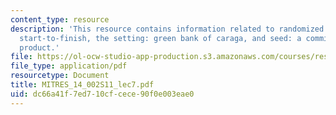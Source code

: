 ```yaml
---
content_type: resource
description: 'This resource contains information related to randomized evaluation
  start-to-finish, the setting: green bank of caraga, and seed: a commitment savings
  product.'
file: https://ol-ocw-studio-app-production.s3.amazonaws.com/courses/res-14-002-abdul-latif-jameel-poverty-action-lab-executive-training-evaluating-social-programs-2011-spring-2011/dc66a41f7ed710cfcece90f0e003eae0_MITRES_14_002S11_lec7.pdf
file_type: application/pdf
resourcetype: Document
title: MITRES_14_002S11_lec7.pdf
uid: dc66a41f-7ed7-10cf-cece-90f0e003eae0
---
```

